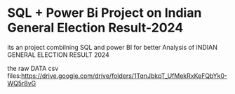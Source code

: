 # SQL + Power Bi Project on Indian General Election Result-2024


its an project combilning SQL and power BI for better Analysis of  INDIAN GENERAL ELECTION RESULT 2024

the raw DATA csv files:https://drive.google.com/drive/folders/1TqnJbkpT_UfMekRxKeFQbYk0-WQ5r8vG

